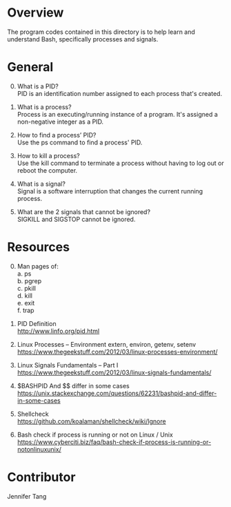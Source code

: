 # Overview #
The program codes contained in this directory is to help learn and understand Bash, specifically processes and signals.  

# General #
0. What is a PID?  
PID is an identification number assigned to each process that's created.  

1. What is a process?  
Process is an executing/running instance of a program.  It's assigned a non-negative integer as a PID.  

2. How to find a process’ PID?  
Use the ps command to find a process' PID.  

3. How to kill a process?  
Use the kill command to terminate a process without having to log out or reboot the computer.  

4. What is a signal?  
Signal is a software interruption that changes the current running process.  

5. What are the 2 signals that cannot be ignored?  
SIGKILL and SIGSTOP cannot be ignored.  

# Resources #
0. Man pages of:  
    a. ps  
	b. pgrep  
	c. pkill  
	d. kill  
	e. exit  
	f. trap  

1. PID Definition  
http://www.linfo.org/pid.html  

2. Linux Processes – Environment extern, environ, getenv, setenv  
https://www.thegeekstuff.com/2012/03/linux-processes-environment/  

3. Linux Signals Fundamentals – Part I  
https://www.thegeekstuff.com/2012/03/linux-signals-fundamentals/  

4. $BASHPID And $$ differ in some cases  
https://unix.stackexchange.com/questions/62231/bashpid-and-differ-in-some-cases  

5. Shellcheck  
https://github.com/koalaman/shellcheck/wiki/Ignore  

6. Bash check if process is running or not on Linux / Unix  
https://www.cyberciti.biz/faq/bash-check-if-process-is-running-or-notonlinuxunix/  

# Contributor #
Jennifer Tang  
